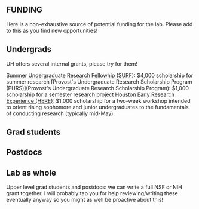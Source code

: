 ## FUNDING

Here is a non-exhaustive source of potential funding for the lab. Please add to this as you find new opportunities!

## Undergrads

UH offers several internal grants, please try for them!

[Summer Undergraduate Research Fellowhip (SURF)](https://uh.edu/honors/undergraduate-research/our-programs/surf/): $4,000 scholarship for summer research
[Provost's Undergraduate Research Scholarship Program (PURS)](Provost's Undergraduate Research Scholarship Program): $1,000 scholarship for a semester research project
[Houston Early Research Experience (HERE)](https://uh.edu/honors/undergraduate-research/our-programs/here/): $1,000 scholarship for a two-week workshop intended to orient rising sophomore and junior undergraduates to the fundamentals of conducting research (typically mid-May).

## Grad students

## Postdocs

## Lab as whole

Upper level grad students and postdocs: we can write a full NSF or NIH grant together. I will probably tap you for help reviewing/writing these eventually anyway so you might as well be proactive about this!
